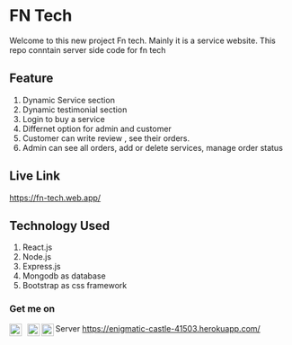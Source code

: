 # FN Tech
Welcome to this new project Fn tech. Mainly it is a service website. This repo conntain server side code for fn tech

## Feature 
1. Dynamic Service section
2. Dynamic testimonial section
3. Login to buy a service
4. Differnet option for admin and customer
5. Customer can write review , see their orders.
6. Admin can see all orders, add or delete services, manage order status

## Live Link
https://fn-tech.web.app/

## Technology Used 
1. React.js
2. Node.js
3. Express.js
4. Mongodb as database
5. Bootstrap as css framework

### Get me on 

 [<img align="left" alt="Md Nakibul Hosen | LinkedIn" width="22px" style="margin-right:10px;" src="https://i.ibb.co/JqcJ9YD/linkedin.png" />][linkedin]
 [<img align="left" alt="Md Nakibul Hosen | Medium" width="22px" src="https://i.ibb.co/zPVtfVn/medium-logo.png" />][medium]
 [<img align="left" alt="Md Nakibul Hosen | Medium" width="22px" src="https://i.ibb.co/8641hsQ/planet-earth.png" />][website]


[linkedin]: https://www.linkedin.com/in/md-nakibul-hosen-nahid/
[medium]: https://nakibulhosen.medium.com/
[website]: https://mdnakibul.netlify.app

Server 
https://enigmatic-castle-41503.herokuapp.com/